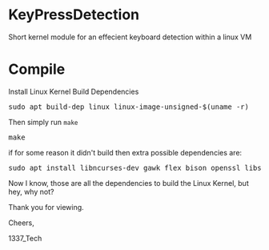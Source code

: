 # KeyPressDetection
Short kernel module for an effecient keyboard detection within a linux VM

# Compile
Install Linux Kernel Build Dependencies
<pre>
sudo apt build-dep linux linux-image-unsigned-$(uname -r)
</pre>

Then simply run `make`
<pre>
make
</pre>


if for some reason it didn't build then extra possible dependencies are:
<pre>
sudo apt install libncurses-dev gawk flex bison openssl libssl-dev dkms libelf-dev libudev-dev libpci-dev libiberty-dev autoconf llvm
</pre>

Now I know, those are all the dependencies to build the Linux Kernel, but hey, why not?

Thank you for viewing.

Cheers,

1337_Tech
